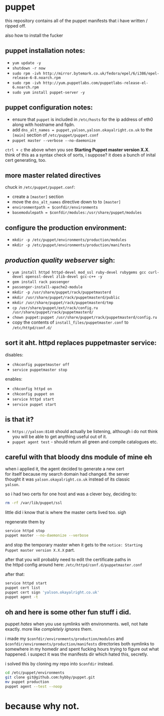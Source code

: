 puppet
=======

this repository contains all of the puppet 
manifests that i have written / ripped off.

also how to install the fucker


puppet installation notes:
--------------------------

  *   `yum update -y`
  *   `shutdown -r now`
  *   `sudo rpm -ivh http://mirror.bytemark.co.uk/fedora/epel/6/i386/epel-release-6-8.noarch.rpm`
  *   `sudo rpm -ivh http://yum.puppetlabs.com/puppetlabs-release-el-6.noarch.rpm`
  *   `sudo yum install puppet-server -y`


puppet configuration notes:
---------------------------

  *   ensure that `puppet` is included in `/etc/hosts` for the ip address of eth0 along with hostname and fqdn.
  *   add `dns_alt_names = puppet,yalson,yalson.okayalright.co.uk` to the `[main]` section of `/etc/puppet/puppet.conf`
  *   `puppet master --verbose --no-daemonize` 

`ctrl + c` the above when you see **Starting Puppet master version X.X**.  think of this as a syntax check of sorts, i suppose?  it does a bunch of inital cert generating, too.
  

more master related directives
------------------------------

chuck in `/etc/puppet/puppet.conf`:
  *   create a `[master]` section
  *   move the `dns_alt_names` directive down to to `[master]`
  *   `environmentpath = $confdir/environments`
  *   `basemodulepath = $confdir/modules:/usr/share/puppet/modules`


configure the production environment:
-------------------------------------

  *   `mkdir -p /etc/puppet/environments/production/modules`
  *   `mkdir -p /etc/puppet/environments/production/manifests`


*production quality webserver* sigh:
------------------------------------

  *   `yum install httpd httpd-devel mod_ssl ruby-devel rubygems gcc curl-devel openssl-devel zlib-devel gcc-c++ -y`
  *   `gem install rack passenger`
  *   `passenger-install-apache2-module`
  *   `mkdir -p /usr/share/puppet/rack/puppetmasterd`
  *   `mkdir /usr/share/puppet/rack/puppetmasterd/public` 
  *   `mkdir /usr/share/puppet/rack/puppetmasterd/tmp`
  *   `cp /usr/share/puppet/ext/rack/config.ru /usr/share/puppet/rack/puppetmasterd/`
  *   `chown puppet:puppet /usr/share/puppet/rack/puppetmasterd/config.ru`
  *   copy the contents of `install_files/puppetmaster.conf` to `/etc/httpd/conf.d/`


sort it aht.  httpd replaces puppetmaster service:
--------------------------------------------------

disables:
  *   `chkconfig puppetmaster off`
  *   `service puppetmaster stop`

enables:
  *   `chkconfig httpd on`
  *   `chkconfig puppet on`
  *   `service httpd start`
  *   `service puppet start`


is that it?
-----------

  *   `https://yalson:8140` should actually be listening, although i do not think you will be able to get anything useful out of it.
  *   `puppet agent test` - should return all green and compile catalogues etc.


careful with that bloody dns module of mine eh
----------------------------------------------
when i applied it, the agent decided to generate a new cert  
for itself because my search domain had changed.  the server  
thought it was `yalson.okayalright.co.uk` instead of its classic  
`yalson`.  

so i had two certs for one host and was a clever boy, deciding to:

```bash
rm -rf /var/lib/puppet/ssl
```

little did i know that is where the master certs lived too.  sigh

regenerate them by

```bash
service httpd stop
puppet master --no-daemonize --verbose
```

and stop the temporary master when it gets to the `notice: Starting  
Puppet master version X.X.X` part.

after that you will probably need to edit the certificate paths in  
the httpd config around here: `/etc/httpd/conf.d/puppetmaster.conf`  

after that:

```bash
service httpd start
puppet cert list
puppet cert sign 'yalson.okayalright.co.uk'
puppet agent -t 
```


oh and here is some other fun stuff i did. 
------------------------------------------

puppet *hates* when you use symlinks with environments.
well, not hate exactly.  more like *completely ignores* them.

i made my `$confdir/environments/production/modules` and
`$confdir/environments/production/manifests` directories
both symlinks to somewhere in my homedir and spent fucking
hours trying to figure out what happened.  i suspect it was
the manifests dir which hated this, secretly.

i solved this by cloning my repo into `$confdir` instead.

```bash
cd /etc/puppet/environments
git clone git@github.com:hybby/puppet.git
mv puppet production
puppet agent --test --noop
```


because why not.
================



